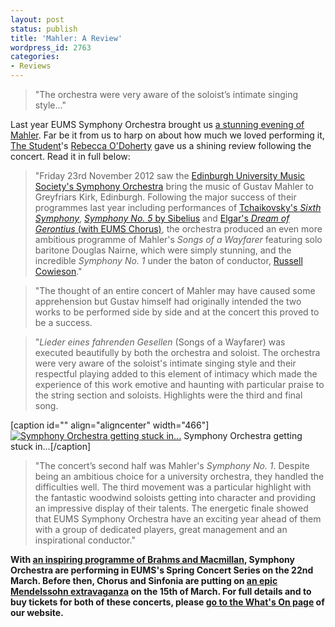 ```yaml
---
layout: post
status: publish
title: 'Mahler: A Review'
wordpress_id: 2763
categories:
- Reviews
---
```


> "The orchestra were very aware of the soloist&rsquo;s intimate singing style..."

Last year EUMS Symphony Orchestra brought us [a stunning evening of
Mahler](http://eums.eusa.ed.ac.uk/2012/symphwinter/). Far be it from us to harp
on about how much we loved performing it, [The
Student](http://www.studentnewspaper.org/)'s [Rebecca
O'Doherty](https://twitter.com/odohertyrebecca) gave us a shining review
following the concert. Read it in full below:

> "Friday 23rd November 2012 saw the [Edinburgh University Music Society's
> Symphony Orchestra](http://eums.eusa.ed.ac.uk/society/biography/symphony/)
> bring the music of Gustav Mahler to Greyfriars Kirk, Edinburgh. Following the
> major success of their programmes last year including performances of
> [Tchaikovsky's *Sixth
> Symphony*](http://eums.eusa.ed.ac.uk/2012/spring-symphony/), [*Symphony No.
> 5* by Sibelius](http://eums.eusa.ed.ac.uk/2012/summerconcert2012/) and
> [Elgar's *Dream of Gerontius* (with EUMS
> Chorus)](http://eums.eusa.ed.ac.uk/2011/gerontius/), the orchestra produced
> an even more ambitious programme of Mahler's *Songs of a Wayfarer* featuring
> solo baritone Douglas Nairne, which were simply stunning, and the incredible
> *Symphony No. 1* under the baton of conductor, [Russell
> Cowieson](http://eums.eusa.ed.ac.uk/2012/2012-a-great-vintage/)."

> "The thought of an entire concert of Mahler may have caused some apprehension
> but Gustav himself had originally intended the two works to be performed side
> by side and at the concert this proved to be a success.

> "*Lieder eines fahrenden Gesellen* (Songs of a Wayfarer) was executed
> beautifully by both the orchestra and soloist. The orchestra were very aware
> of the soloist's intimate singing style and their respectful playing added to
> this element of intimacy which made the experience of this work emotive and
> haunting with particular praise to the string section and soloists.
> Highlights were the third and final song.

[caption id="" align="aligncenter" width="466"]<a
href="http://eums.eusa.ed.ac.uk/wp-content/uploads/images/h500/concerts/greyfriars_winter12_30.jpg"><img
class="  " alt="Symphony Orchestra getting stuck in..."
src="http://eums.eusa.ed.ac.uk/wp-content/uploads/images/h500/concerts/greyfriars_winter12_30.jpg"/></a> Symphony Orchestra getting stuck
in...[/caption]</p> 

> "The concert&rsquo;s second half was Mahler's *Symphony No. 1*. Despite being
> an ambitious choice for a university orchestra, they handled the difficulties
> well. The third movement was a particular highlight with the fantastic
> woodwind soloists getting into character and providing an impressive display
> of their talents. The energetic finale showed that EUMS Symphony Orchestra
> have an exciting year ahead of them with a group of dedicated players, great
> management and an inspirational conductor."

**With [an inspiring programme of Brahms and Macmillan](/blog/2013/symphony-spring-concert),
Symphony Orchestra are performing in EUMS's Spring Concert Series on the 22nd March. 
Before then, Chorus and Sinfonia are putting on [an epic Mendelssohn
extravaganza](http://eums.eusa.ed.ac.uk/2013/chorussinfoniaspring) on the 15th
of March. For full details and to buy tickets for both of these concerts,
please [go to the What's On page](/whats-on/) of our website.**
